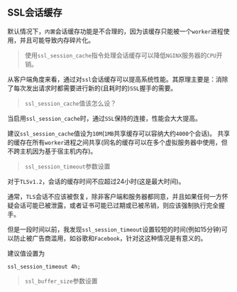 ## SSL会话缓存

默认情况下，`内置`会话缓存功能是不合理的，因为该缓存只能被一个`worker`进程使用，并且可能导致内存碎片化。

> 使用`ssl_session_cache`指令处理会话缓存可以降低`NGINX`服务器的`CPU`开销。

从客户端角度来看，通过对`ssl`会话缓存可以提高系统性能。其原理主要是：消除了每次发出请求时都需要进行新的(且耗时的)`SSL`握手的需要。

> `ssl_session_cache`值该怎么设？

当启用`ssl_session_cache`时，通过`SSL`保持的连接，性能会大大提高。

建议`ssl_session_cache`值设为`10M`(`1MB`共享缓存可以容纳大约`4000`个会话)。
共享的缓存在所有`worker`进程之间共享(同名的缓存可以在多个虚拟服务器中使用，但不跨主机因为基于宿主机内存)。

> `ssl_session_timeout`参数设置

对于`TLSv1.2`，会话的缓存时间不应超过24小时(这是最大时间)。

通常，`TLS`会话不应该被恢复，除非客户端和服务器都同意，并且如果任何一方怀疑会话可能已被泄露，或者证书可能已过期或已被吊销，则应该强制执行完全握手。

但是一段时间以前，我发现`ssl_session_timeout`设置较短的时间(例如15分钟)可以防止被广告商滥用，如谷歌和`Facebook`，针对这这种情况是有意义的。

建议值设置为
```nginx configuration
ssl_session_timeout 4h;
```

> `ssl_buffer_size`参数设置

